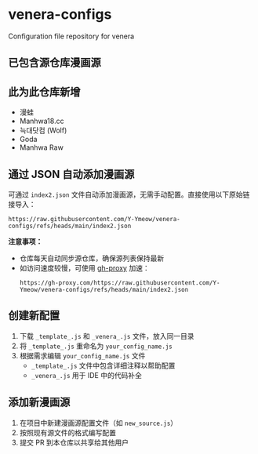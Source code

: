 # venera-configs

Configuration file repository for venera

## 已包含源仓库漫画源

## 此为此仓库新增
- 漫蛙
- Manhwa18.cc
- 늑대닷컴 (Wolf)
- Goda
- Manhwa Raw

## 通过 JSON 自动添加漫画源

可通过 `index2.json` 文件自动添加漫画源，无需手动配置。直接使用以下原始链接导入：

```
https://raw.githubusercontent.com/Y-Ymeow/venera-configs/refs/heads/main/index2.json
```

**注意事项：**
- 仓库每天自动同步源仓库，确保源列表保持最新
- 如访问速度较慢，可使用 [gh-proxy](https://ghproxy.com/) 加速：
  ```
  https://gh-proxy.com/https://raw.githubusercontent.com/Y-Ymeow/venera-configs/refs/heads/main/index2.json
  ```

## 创建新配置

1. 下载 `_template_.js` 和 `_venera_.js` 文件，放入同一目录
2. 将 `_template_.js` 重命名为 `your_config_name.js`
3. 根据需求编辑 `your_config_name.js` 文件
   - `_template_.js` 文件中包含详细注释以帮助配置
   - `_venera_.js` 用于 IDE 中的代码补全

## 添加新漫画源
1. 在项目中新建漫画源配置文件（如 `new_source.js`）
2. 按照现有源文件的格式编写配置
3. 提交 PR 到本仓库以共享给其他用户
